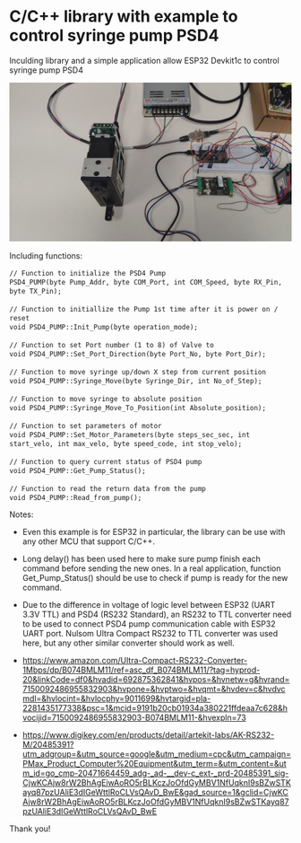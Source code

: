 # C/C++ library with example to control syringe pump PSD4
 Inculding library and a simple application allow ESP32 Devkit1c to control syringe pump PSD4

 ![alt text](2024-08-27-07-29-20-476-1.jpg)

 Including functions:

    // Function to initialize the PSD4 Pump
    PSD4_PUMP(byte Pump_Addr, byte COM_Port, int COM_Speed, byte RX_Pin, byte TX_Pin); 

    // Function to initiallize the Pump 1st time after it is power on / reset
    void PSD4_PUMP::Init_Pump(byte operation_mode); 

    // Function to set Port number (1 to 8) of Valve to 
    void PSD4_PUMP::Set_Port_Direction(byte Port_No, byte Port_Dir); 

    // Function to move syringe up/down X step from current position
    void PSD4_PUMP::Syringe_Move(byte Syringe_Dir, int No_of_Step);

    // Function to move syringe to absolute position
    void PSD4_PUMP::Syringe_Move_To_Position(int Absolute_position);

    // Function to set parameters of motor
    void PSD4_PUMP::Set_Motor_Parameters(byte steps_sec_sec, int start_velo, int max_velo, byte speed_code, int stop_velo); 

    // Function to query current status of PSD4 pump
    void PSD4_PUMP::Get_Pump_Status();

    // Function to read the return data from the pump
    void PSD4_PUMP::Read_from_pump();

Notes:
   - Even this example is for ESP32 in particular, the library can be use with any other MCU that support C/C++.
   - Long delay() has been used here to make sure pump finish each command before sending the new ones. In a real application, function Get_Pump_Status() should be use to check if pump is ready for the new command.
   - Due to the difference in voltage of logic level between ESP32 (UART 3.3V TTL) and PSD4 (RS232 Standard), an RS232 to TTL converter need to be used to connect PSD4 pump communication cable with ESP32 UART port. Nulsom Ultra Compact RS232 to TTL converter was used here, but any other similar converter should work as well. 

   - https://www.amazon.com/Ultra-Compact-RS232-Converter-1Mbps/dp/B074BMLM11/ref=asc_df_B074BMLM11/?tag=hyprod-20&linkCode=df0&hvadid=692875362841&hvpos=&hvnetw=g&hvrand=7150092486955832903&hvpone=&hvptwo=&hvqmt=&hvdev=c&hvdvcmdl=&hvlocint=&hvlocphy=9011699&hvtargid=pla-2281435177338&psc=1&mcid=9191b20cb01934a380221ffdeaa7c628&hvocijid=7150092486955832903-B074BMLM11-&hvexpln=73
   
   - https://www.digikey.com/en/products/detail/artekit-labs/AK-RS232-M/20485391?utm_adgroup=&utm_source=google&utm_medium=cpc&utm_campaign=PMax_Product_Computer%20Equipment&utm_term=&utm_content=&utm_id=go_cmp-20471664459_adg-_ad-__dev-c_ext-_prd-20485391_sig-CjwKCAjw8rW2BhAgEiwAoRO5rBLKczJoOfdGyMBV1NfUqknI9sBZwSTKayq87pzUAliE3dIGeWttlRoCLVsQAvD_BwE&gad_source=1&gclid=CjwKCAjw8rW2BhAgEiwAoRO5rBLKczJoOfdGyMBV1NfUqknI9sBZwSTKayq87pzUAliE3dIGeWttlRoCLVsQAvD_BwE


Thank you!